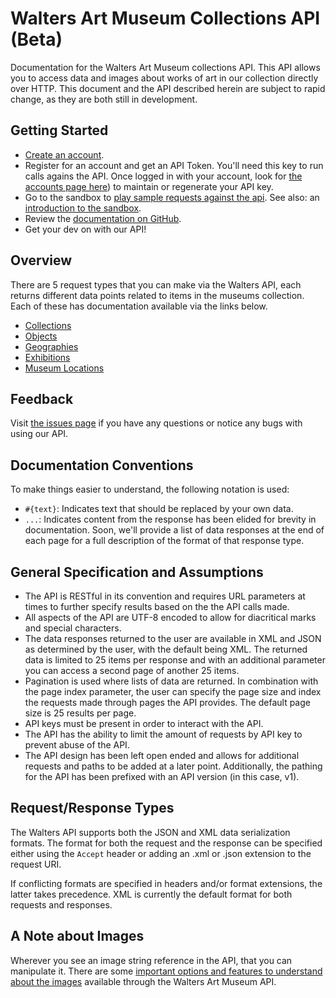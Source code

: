 Walters Art Museum Collections API (Beta)
================================================================================

Documentation for the Walters Art Museum collections API. This API allows you to access data and images about works of art in our collection directly over HTTP. This document and the API described herein are subject to rapid change, as they are both still in development.

## Getting Started
- [Create an account](http://api.thewalters.org/SGAccount/Register).
- Register for an account and get an API Token. You'll need this key to run calls agains the API. Once logged in with your account, look for [the accounts page here](http://api.thewalters.org/sgaccount/index)) to maintain or regenerate your API key.
- Go to the sandbox to [play sample requests against the api](http://api.thewalters.org/help/index). See also: an [introduction to the sandbox](api-sandbox.md).
- Review the [documentation on GitHub](https://github.com/WaltersArtMuseum/walters-api).
- Get your dev on with our API!

## Overview
There are 5 request types that you can make via the Walters API, each returns different data points related to items in the museums collection. Each of these has documentation available via the links below.
- [Collections](/collections/README.md)
- [Objects](/objects/README.md)
- [Geographies](/geographies/README.md)
- [Exhibitions](/exhibitions/README.md)
- [Museum Locations](/locations/README.md)


## Feedback
Visit [the issues page](https://github.com/WaltersArtMuseum/walters-api/issues) if you have any questions or notice any bugs with using our API. 


## Documentation Conventions
To make things easier to understand, the following notation is used:
- `#{text}`: Indicates text that should be replaced by your own data.
- `...`: Indicates content from the response has been elided for brevity in documentation. Soon, we'll provide a list of data responses at the end of each page for a full description of the format of that response type.


## General Specification and Assumptions
- The API is RESTful in its convention and requires URL parameters at times to further specify results based on the the API calls made.
- All aspects of the API are UTF-8 encoded to allow for diacritical marks and special characters.
- The data responses returned to the user are available in XML and JSON as determined by the user, with the default being XML. The returned data is limited to 25 items per response and with an additional parameter you can access a second page of another 25 items.
- Pagination is used where lists of data are returned. In combination with the page index parameter, the user can specify the page size and index the requests made through pages the API provides. The default page size is 25 results per page.
- API keys must be present in order to interact with the API.
- The API has the ability to limit the amount of requests by API key to prevent abuse of the API.
- The API design has been left open ended and allows for additional requests and paths to be added at a later point. Additionally, the pathing for the API has been prefixed with an API version (in this case, v1).


## Request/Response Types
The Walters API supports both the JSON and XML data serialization formats. The format for both the request and the response can be specified either using the `Accept` header or adding an .xml or .json extension to the request URI.

If conflicting formats are specified in headers and/or format extensions, the latter takes precedence. XML is currently the default format for both requests and responses.


## A Note about Images
Wherever you see an image string reference in the API, that you can manipulate it. There are some [important options and features to understand about the images](/images.md) available through the Walters Art Museum API.
